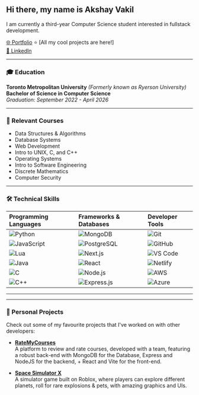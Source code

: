 ## Hi there, my name is Akshay Vakil  
I am currently a third-year Computer Science student interested in fullstack development.  

[🌐 Portfolio](https://akshayvakil.vercel.app/)  ⭐ [All my cool projects are here!]  
[🔗 LinkedIn](https://www.linkedin.com/in/akshay-vakil/)  

---

### 🎓 Education  

**Toronto Metropolitan University** *(Formerly known as Ryerson University)*  
**Bachelor of Science in Computer Science**  
*Graduation: September 2022 - April 2026*  

---

### 📘 Relevant Courses  
- Data Structures & Algorithms  
- Database Systems  
- Web Development  
- Intro to UNIX, C, and C++  
- Operating Systems  
- Intro to Software Engineering  
- Discrete Mathematics  
- Computer Security  

---

### 🛠 Technical Skills  

| **Programming Languages** | **Frameworks & Databases** | **Developer Tools** |
|:--------------|:---------------------------|:--------------------|
| ![Python](https://img.shields.io/badge/Python-3776AB?style=for-the-badge&logo=python&logoColor=white) | ![MongoDB](https://img.shields.io/badge/MongoDB-47A248?style=for-the-badge&logo=mongodb&logoColor=white) | ![Git](https://img.shields.io/badge/Git-F05032?style=for-the-badge&logo=git&logoColor=white) |
| ![JavaScript](https://img.shields.io/badge/JavaScript-F7DF1E?style=for-the-badge&logo=javascript&logoColor=black) | ![PostgreSQL](https://img.shields.io/badge/PostgreSQL-336791?style=for-the-badge&logo=postgresql&logoColor=white) | ![GitHub](https://img.shields.io/badge/GitHub-181717?style=for-the-badge&logo=github&logoColor=white) |
| ![Lua](https://img.shields.io/badge/Lua-2C2D72?style=for-the-badge&logo=lua&logoColor=white) | ![Next.js](https://img.shields.io/badge/Next.js-000000?style=for-the-badge&logo=nextdotjs&logoColor=white) | ![VS Code](https://img.shields.io/badge/VS_Code-0078D4?style=for-the-badge&logo=visualstudiocode&logoColor=white) |
| ![Java](https://img.shields.io/badge/Java-007396?style=for-the-badge&logo=java&logoColor=white) | ![React](https://img.shields.io/badge/React-20232A?style=for-the-badge&logo=react&logoColor=61DAFB) | ![Netlify](https://img.shields.io/badge/Netlify-00C7B7?style=for-the-badge&logo=netlify&logoColor=white) |
| ![C](https://img.shields.io/badge/C-A8B9CC?style=for-the-badge&logo=c&logoColor=white) | ![Node.js](https://img.shields.io/badge/Node.js-339933?style=for-the-badge&logo=nodedotjs&logoColor=white) | ![AWS](https://img.shields.io/badge/AWS-232F3E?style=for-the-badge&logo=amazonaws&logoColor=white) |
| ![C++](https://img.shields.io/badge/C++-00599C?style=for-the-badge&logo=cplusplus&logoColor=white) | ![Express.js](https://img.shields.io/badge/Express.js-000000?style=for-the-badge&logo=express&logoColor=white) | ![Azure](https://img.shields.io/badge/Azure-0078D4?style=for-the-badge&logo=microsoftazure&logoColor=white) |

---  

---

### 🚀 Personal Projects  

Check out some of my favourite projects that I've worked on with other developers:

- [**RateMyCourses**](https://github.com/EliyaFarhat/RateMyClasses)  
  A platform to review and rate courses, developed with a team, featuring a robust back-end with MongoDB for the Database, Express and NodeJS for the backend, + React and Vite for the front-end.

- [**Space Simulator X**](https://www.roblox.com/games/15775582193/UPD-4-Space-Simulator-X)  
  A simulator game built on Roblox, where players can explore different planets, roll for rare explosions & pets, with amazing graphics and UIs.



